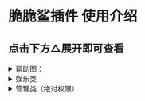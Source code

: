 # 脆脆鲨插件 使用介绍
## 点击下方△展开即可查看

<details>
  <summary>帮助图：</summary>

- 脆脆鲨插件帮助图

<br>
    <img src="Resources/肾虚的脆脆鲨/脆脆鲨帮助参考图.png" width="70%">
	
</details>
<details>
  <summary>娱乐类</summary>

|       打人功能       |      使用示例      |            介绍            |
| :--------------: | :------------: | :------------------------: |
|设置打人Bot名字|#设置打人Bot名字脆脆鲨|添加bot的名字 |
|本群【启用/禁用】打人|#本群启用打人|是否开启群内打人功能 |
|打他【仅我/所有人】可用|#打他所有人可用|主人不受限制|
|【写入/删除】打人api|#写入打人apihttp://www.dmoe.cc/random.php|添加api|
|查看打人api|#查看打人api|查看你的api|
|api参考|#api参考|查看找好的api 仅限群内使用|
|打他/打我|#打他@金毛脆脆鲨 |打他并禁言|

|       筛子功能       |      使用示例      |            介绍            |
| :--------------: | :------------: | :------------------------: |
|筛子/roll|#筛子|随机筛子游戏|
|重置筛子|#重置筛子|重装你的记录|
|开|#开|开筛子|

|       骂人功能       |      使用示例      |            介绍            |
| :--------------: | :------------: | :------------------------: |
|【写入/删除】文字+内容|#写入文字哈？|添加骂人回复功能|
|词库列表|#词库列表|查看你写入的词库|
|【上传/删除】骂人图片|#上传骂人图片|添加骂人回复的图片|   
|骂人图片列表|#骂人图片列表|查看你写入的图片|    

	
</details>
<details>
  <summary>管理类（绝对权限）</summary>

|       自动撤回功能（撤回一切？）       |      使用示例      |            介绍            |
| :--------------: | :------------: | :------------------------: |
|【开启/关闭】自动撤回|#开启自动撤回|是否开启群撤回|
|本群【启用/禁用】自动撤回|#本群启用自动撤回|是否开启群撤回 进限该群|
|设置自动撤回时间【时间】+秒|#设置自动撤回时间15秒|撤回时间|   
     
|       云崽主人管理       |      使用示例      |            介绍            |
| :--------------: | :------------: | :------------------------: |
|拉黑用户|#拉黑用户 @金毛脆脆鲨 |拉黑这个人|
|拉黑解除|#拉黑解除1|解除对这个人的拉黑（使用拉黑列表查看）|
|拉黑列表|#拉黑列表|查看拉黑的人| 
|拉黑群+群号|#拉黑群123456789|拉黑群| 
|解除拉黑群|#解除拉黑群1|解除对这个群的拉黑（使用群拉黑列表查看）|
|群拉黑列表|#群拉黑列表|查看拉黑的群|

|       云崽管理       |      使用示例      |            介绍            |
| :--------------: | :------------: | :------------------------: |
|全局【禁用/启用】+功能名字|#全局禁用戳一戳 |停用这个功能|
|全局禁用列表|#全局禁用列表|查看你禁用的功能|
|清理全局禁用|#清理全局禁用|删除全部禁用的功能| 
|【设置/删除】白名单+功能|#设置白名单戳一戳|添加白名单| 
|白名单列表|#白名单列表|查看添加的白名单|
|清理白名单|#清理白名单|删除全部白名单|

</details>
